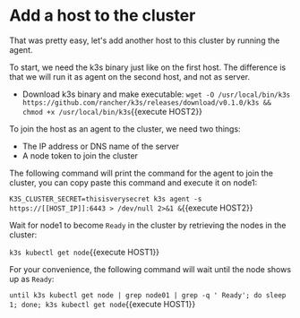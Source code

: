 # Add a host to the cluster

That was pretty easy, let's add another host to this cluster by running the agent.

To start, we need the k3s binary just like on the first host. The difference is that we will run it as agent on the second host, and not as server.

* Download k3s binary and make executable:
`wget -O /usr/local/bin/k3s https://github.com/rancher/k3s/releases/download/v0.1.0/k3s && chmod +x /usr/local/bin/k3s`{{execute HOST2}}

To join the host as an agent to the cluster, we need two things:

* The IP address or DNS name of the server
* A node token to join the cluster

The following command will print the command for the agent to join the cluster, you can copy paste this command and execute it on node1:

`K3S_CLUSTER_SECRET=thisisverysecret k3s agent -s https://[[HOST_IP]]:6443 > /dev/null 2>&1 &`{{execute HOST2}}

Wait for node1 to become `Ready` in the cluster by retrieving the nodes in the cluster:

`k3s kubectl get node`{{execute HOST1}}

For your convenience, the following command will wait until the node shows up as `Ready`:

`until k3s kubectl get node | grep node01 | grep -q ' Ready'; do sleep 1; done; k3s kubectl get node`{{execute HOST1}}
